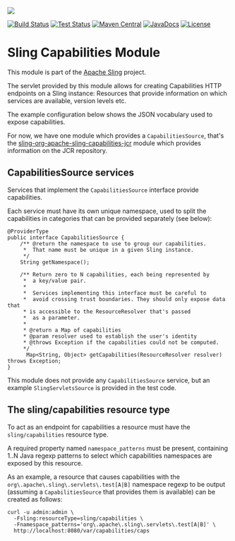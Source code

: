 [<img src="https://sling.apache.org/res/logos/sling.png"/>](https://sling.apache.org)

 [![Build Status](https://builds.apache.org/buildStatus/icon?job=Sling/sling-org-apache-sling-capabilities/master)](https://builds.apache.org/job/Sling/job/sling-org-apache-sling-capabilities/job/master) [![Test Status](https://img.shields.io/jenkins/t/https/builds.apache.org/job/Sling/job/sling-org-apache-sling-capabilities/job/master.svg)](https://builds.apache.org/job/Sling/job/sling-org-apache-sling-capabilities/job/master/test_results_analyzer/) [![Maven Central](https://maven-badges.herokuapp.com/maven-central/org.apache.sling/org.apache.sling.capabilities/badge.svg)](https://search.maven.org/#search%7Cga%7C1%7Cg%3A%22org.apache.sling%22%20a%3A%22org.apache.sling.capabilities%22) [![JavaDocs](https://www.javadoc.io/badge/org.apache.sling/org.apache.sling.capabilities.svg)](https://www.javadoc.io/doc/org.apache.sling/org.apache.sling.capabilities) [![License](https://img.shields.io/badge/License-Apache%202.0-blue.svg)](https://www.apache.org/licenses/LICENSE-2.0)

Sling Capabilities Module
=========================

This module is part of the [Apache Sling](https://sling.apache.org) project.

The servlet provided by this module allows for creating Capabilities HTTP endpoints
on a Sling instance: Resources that provide information on which services are available,
version levels etc.

The example configuration below shows the JSON vocabulary used to expose capabilities.

For now, we have one module which provides a `CapabilitiesSource`, that's the [sling-org-apache-sling-capabilities-jcr](https://github.com/apache/sling-org-apache-sling-capabilities-jcr) module which provides information on the JCR repository.

CapabilitiesSource services
----------------------------

Services that implement the `CapabilitiesSource` interface provide capabilities.

Each service must have its own unique namespace, used to split the capabilities in
categories that can be provided separately (see below):

    @ProviderType
    public interface CapabilitiesSource {
        /** @return the namespace to use to group our capabilities.
         *  That name must be unique in a given Sling instance.
         */
        String getNamespace();
	
        /** Return zero to N capabilities, each being represented by
         *  a key/value pair.
         *
         *  Services implementing this interface must be careful to
         *  avoid crossing trust boundaries. They should only expose data that
         * is accessible to the ResourceResolver that's passed
         *  as a parameter.
         *
         * @return a Map of capabilities
         * @param resolver used to establish the user's identity
         * @throws Exception if the capabilities could not be computed.
         */
          Map<String, Object> getCapabilities(ResourceResolver resolver) throws Exception;
    }

This module does not provide any `CapabilitiesSource` service, but an example `SlingServletsSource` is provided in the test code.
    
The sling/capabilities resource type
------------------------------------

To act as an endpoint for capabilities a resource must have the `sling/capabilities`
resource type.

A required property named `namespace_patterns` must be present, containing 1..N Java
regexp patterns to select which capabilities namespaces are exposed by this resource.

As an example, a resource that causes capabilities with the `org\.apache\.sling\.servlets\.test[A|B]` namespace regexp to be output (assuming a `CapabilitiesSource` that provides them is available) can be created as follows:

    curl -u admin:admin \
      -Fsling:resourceType=sling/capabilities \
      -Fnamespace_patterns='org\.apache\.sling\.servlets\.test[A|B]' \
      http://localhost:8080/var/capabilities/caps
